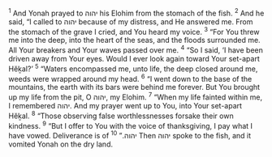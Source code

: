<sup>1</sup> And Yonah prayed to יהוה his Elohim from the stomach of the fish.
<sup>2</sup> And he said, “I called to יהוה because of my distress, and He answered me. From the stomach of the grave I cried, and You heard my voice.
<sup>3</sup> “For You threw me into the deep, into the heart of the seas, and the floods surrounded me. All Your breakers and Your waves passed over me.
<sup>4</sup> “So I said, ‘I have been driven away from Your eyes. Would I ever look again toward Your set-apart Hĕḵal?’
<sup>5</sup> “Waters encompassed me, unto life, the deep closed around me, weeds were wrapped around my head.
<sup>6</sup> “I went down to the base of the mountains, the earth with its bars were behind me forever. But You brought up my life from the pit, O יהוה, my Elohim.
<sup>7</sup> “When my life fainted within me, I remembered יהוה. And my prayer went up to You, into Your set-apart Hĕḵal.
<sup>8</sup> “Those observing false worthlessnesses forsake their own kindness.
<sup>9</sup> “But I offer to You with the voice of thanksgiving, I pay what I have vowed. Deliverance is of יהוה.”
<sup>10</sup> Then יהוה spoke to the fish, and it vomited Yonah on the dry land.
